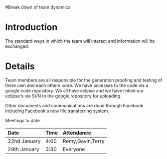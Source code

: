 #Break down of team dynamics

# Introduction #

The standard ways in which the team will interact and information will be exchanged.

# Details #

Team members are all responsible for the generation proofing and testing of there own and each others code. We have accesses to the code via a google code repository. We all have eclipse and we have linked our eclipse's via SVN to the google repository for uploading.

Other documents and communications are done through Facebook including Facebook's new file transferring system.

Meetings to date


| **Date** | **Time** | **Attendance** |
|:---------|:---------|:---------------|
| 22nd January | 4:00 | Remy,Gavin,Terry |
| 29th January | 3:30 | Everyone |